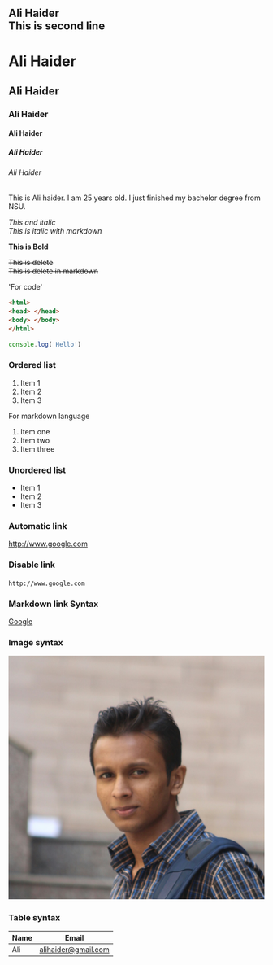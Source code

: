 <!--markdown tutorial-->
Ali Haider<br/>
This is second line
---
# Ali Haider
## Ali Haider
### Ali Haider
#### Ali Haider
##### Ali Haider
###### Ali Haider

<p>
This is Ali haider. I am 25 years old. I just finished my bachelor degree from NSU.
</p>

<i>This and italic</i>  
_This is italic with markdown_

__This is Bold__

<del>This is delete</del>  
~~This is delete in markdown~~

'For code'  
```html
<html>
<head> </head>
<body> </body>
</html>
```

```javascript
console.log('Hello')

```
### Ordered list
<ol>
<li> Item 1</li>
<li> Item 2</li>
<li> Item 3</li>
</ol>

For markdown language  
1. Item one
2. Item two
3. Item three 

### Unordered list
- Item 1
- Item 2
- Item 3

### Automatic link
http://www.google.com

### Disable link
`http://www.google.com`

### Markdown link Syntax
[Google](http://www.google.com)

### Image syntax
![profile](./image/profile1.jpg)

### Table syntax

| Name | Email |
| ----- | ------ | 
| Ali |alihaider@gmail.com |